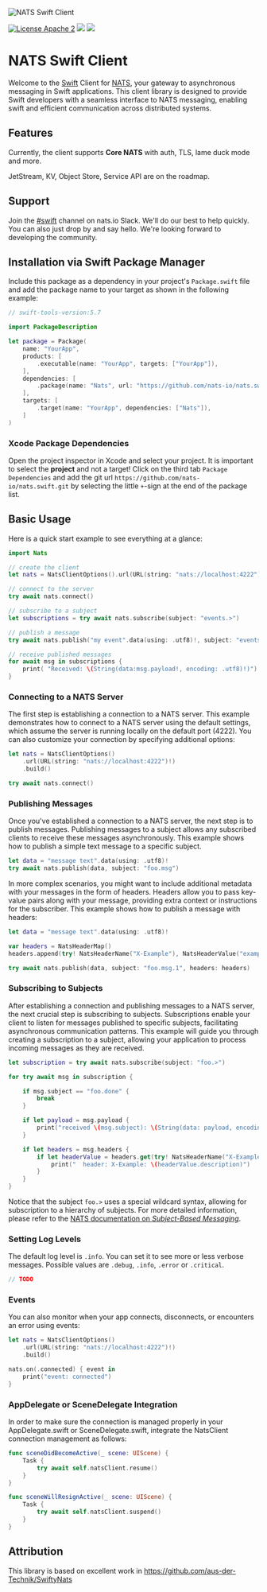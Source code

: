 ![NATS Swift Client](./Resources/Logo@256.png)

[![License Apache 2](https://img.shields.io/badge/License-Apache2-blue.svg)](https://www.apache.org/licenses/LICENSE-2.0)
[![](https://img.shields.io/endpoint?url=https%3A%2F%2Fswiftpackageindex.com%2Fapi%2Fpackages%2Fnats-io%2Fnats.swift%2Fbadge%3Ftype%3Dswift-versions)](https://swiftpackageindex.com/nats-io/nats.swift)
[![](https://img.shields.io/endpoint?url=https%3A%2F%2Fswiftpackageindex.com%2Fapi%2Fpackages%2Fnats-io%2Fnats.swift%2Fbadge%3Ftype%3Dplatforms)](https://swiftpackageindex.com/nats-io/nats.swift)




# NATS Swift Client

Welcome to the [Swift](https://www.swift.org) Client for [NATS](https://nats.io),
your gateway to asynchronous messaging in Swift applications. This client library
is designed to provide Swift developers with a seamless interface to NATS
messaging, enabling swift and efficient communication across distributed systems.

## Features

Currently, the client supports **Core NATS** with auth, TLS, lame duck mode and more.

JetStream, KV, Object Store, Service API are on the roadmap.

## Support

Join the [#swift](https://natsio.slack.com/channels/swift) channel on nats.io Slack.
We'll do our best to help quickly. You can also just drop by and say hello. We're looking forward to developing the community.

## Installation via Swift Package Manager

Include this package as a dependency in your project's `Package.swift` file and add the package name to your target as shown in the following example:

```swift
// swift-tools-version:5.7

import PackageDescription

let package = Package(
    name: "YourApp",
    products: [
        .executable(name: "YourApp", targets: ["YourApp"]),
    ],
    dependencies: [
        .package(name: "Nats", url: "https://github.com/nats-io/nats.swift.git", from: "0.1")
    ],
    targets: [
        .target(name: "YourApp", dependencies: ["Nats"]),
    ]
)

```

### Xcode Package Dependencies

Open the project inspector in Xcode and select your project. It is important to select the **project** and not a target!
Click on the third tab `Package Dependencies` and add the git url `https://github.com/nats-io/nats.swift.git` by selecting the little `+`-sign at the end of the package list.

## Basic Usage

Here is a quick start example to see everything at a glance:

```swift
import Nats

// create the client
let nats = NatsClientOptions().url(URL(string: "nats://localhost:4222")!).build()

// connect to the server
try await nats.connect()

// subscribe to a subject
let subscriptions = try await nats.subscribe(subject: "events.>")

// publish a message
try await nats.publish("my event".data(using: .utf8)!, subject: "events.example")

// receive published messages
for await msg in subscriptions {
    print( "Received: \(String(data:msg.payload!, encoding: .utf8)!)")
}
 ```

### Connecting to a NATS Server

The first step is establishing a connection to a NATS server.
This example demonstrates how to connect to a NATS server using the default settings, which assume the server is
running locally on the default port (4222). You can also customize your connection by specifying additional options:

```swift
let nats = NatsClientOptions()
    .url(URL(string: "nats://localhost:4222")!)
    .build()

try await nats.connect()
```

### Publishing Messages

Once you've established a connection to a NATS server, the next step is to publish messages.
Publishing messages to a subject allows any subscribed clients to receive these messages
asynchronously. This example shows how to publish a simple text message to a specific subject.

```swift
let data = "message text".data(using: .utf8)!
try await nats.publish(data, subject: "foo.msg")
```

In more complex scenarios, you might want to include additional metadata with your messages in
the form of headers. Headers allow you to pass key-value pairs along with your message, providing
extra context or instructions for the subscriber. This example shows how to publish a
message with headers:

```swift
let data = "message text".data(using: .utf8)!

var headers = NatsHeaderMap()
headers.append(try! NatsHeaderName("X-Example"), NatsHeaderValue("example value"))

try await nats.publish(data, subject: "foo.msg.1", headers: headers)
```

### Subscribing to Subjects

After establishing a connection and publishing messages to a NATS server, the next crucial step is
subscribing to subjects. Subscriptions enable your client to listen for messages published to
specific subjects, facilitating asynchronous communication patterns. This example
will guide you through creating a subscription to a subject, allowing your application to process
incoming messages as they are received.

```swift
let subscription = try await nats.subscribe(subject: "foo.>")

for try await msg in subscription {

    if msg.subject == "foo.done" {
        break
    }

    if let payload = msg.payload {
        print("received \(msg.subject): \(String(data: payload, encoding: .utf8) ?? "")")
    }

    if let headers = msg.headers {
        if let headerValue = headers.get(try! NatsHeaderName("X-Example")) {
            print("  header: X-Example: \(headerValue.description)")
        }
    }
}
```

Notice that the subject `foo.>` uses a special wildcard syntax, allowing for subscription
to a hierarchy of subjects. For more detailed information, please refer to the [NATS documentation
on _Subject-Based Messaging_](https://docs.nats.io/nats-concepts/subjects).

### Setting Log Levels

The default log level is `.info`. You can set it to see more or less verbose messages. Possible values are `.debug`, `.info`, `.error` or `.critical`.

```swift
// TODO
```

### Events

 You can also monitor when your app connects, disconnects, or encounters an error using events:

```swift
let nats = NatsClientOptions()
    .url(URL(string: "nats://localhost:4222")!)
    .build()

nats.on(.connected) { event in
    print("event: connected")
}
```

### AppDelegate or SceneDelegate Integration

In order to make sure the connection is managed properly in your
AppDelegate.swift or SceneDelegate.swift, integrate the NatsClient connection
management as follows:

```swift
func sceneDidBecomeActive(_ scene: UIScene) {
    Task {
        try await self.natsClient.resume()
    }
}

func sceneWillResignActive(_ scene: UIScene) {
    Task {
        try await self.natsClient.suspend()
    }
}
```

## Attribution

This library is based on excellent work in https://github.com/aus-der-Technik/SwiftyNats
